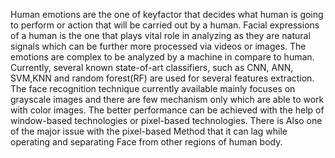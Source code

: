 Human emotions are the one of keyfactor that decides what human is going to perform or action that will be carried out by a human. Facial expressions of a human is the one that plays vital role in analyzing as they are natural signals which can be further more processed via videos or images. The emotions are complex to be analyzed by a machine in compare to human. Currently, several known state-of-art classifiers, such as CNN, ANN, SVM,KNN and random forest(RF) are used for several features extraction. The face recognition technique currently available mainly focuses on grayscale images and there are few mechanism only which are able to work with color images. The better performance can be achieved with the help of window-based technologies or pixel-based technologies. There is 
Also one of the major issue with the  pixel-based 
Method that it can lag while operating and separating
Face from other regions of human body.
